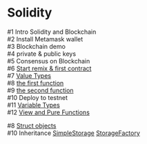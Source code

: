 # Solidity

#1 Intro Solidity and Blockchain<br>
#2 Install Metamask wallet<br>
#3 Blockchain demo<br>
#4 private & public keys<br>
#5 Consensus on Blockchain<br>
#6 <a href="https://gist.github.com/barcodech/9d33779015e207f6ce90c2e2bad22a5d">Start remix & first contract</a><br>
#7 <a href="https://gist.github.com/barcodech/b2789a8b041147a7c3315608fc499449">Value Types</a><br>
#8 <a href="https://gist.github.com/barcodech/a2c9f318f05525599add15d39d4e6a58">the first function</a><br>
#9 <a href="https://gist.github.com/barcodech/14481fd202579106c1719478ef92b78f">the second function</a><br>
#10 Deploy to testnet<br>
#11 <a href="https://gist.github.com/barcodech/a37a13d2b17e2ed63afbc14e09db1ddd">Variable Types</a><br>
#12 <a href="https://gist.github.com/barcodech/adf145e8e7487626eb9929f2d7508692">View and Pure Functions</a><br>









#8 <a href="https://gist.github.com/barcodech/413e6d54e039b92bcb324275c52957ca">Struct objects</a><br>
#10 Inheritance <a href="https://gist.github.com/barcodech/a0e57d2a969b1b6458c43ab6bedfc01c">SimpleStorage</a> <a href="https://gist.github.com/barcodech/b6339b7c299c2e1afada9d9e2aafec44">StorageFactory</a><br>



